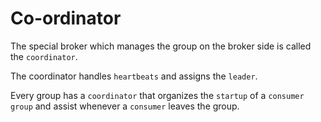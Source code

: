 # Co-ordinator

The special broker which manages the group on the broker side is called the `coordinator`.

The coordinator handles `heartbeats` and assigns the `leader`.

Every group has a `coordinator` that organizes the `startup` of a `consumer group` and assist whenever a `consumer` leaves the group.
